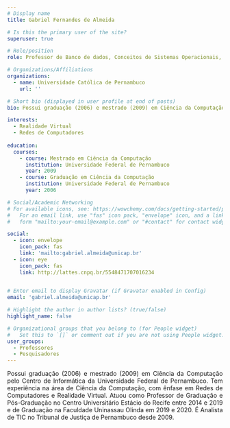 ```yaml
---
# Display name
title: Gabriel Fernandes de Almeida

# Is this the primary user of the site?
superuser: true

# Role/position
role: Professor de Banco de dados, Conceitos de Sistemas Operacionais, Empreendedorismo e Inovação Programação Front-End, Projetos Integrador 5 e Gestao de Projetos.

# Organizations/Affiliations
organizations:
  - name: Universidade Católica de Pernambuco
    url: ''

# Short bio (displayed in user profile at end of posts)
bio: Possui graduação (2006) e mestrado (2009) em Ciência da Computação pelo Centro de Informática da Universidade Federal de Pernambuco. Tem experiência na área de Ciência da Computação, com ênfase em Redes de Computadores e Realidade Virtual. Atuou como Professor de Graduação e Pós-Graduação no Centro Universitário Estácio do Recife entre 2014 e 2019 e de Graduação na Faculdade Uninassau Olinda em 2019 e 2020. É Analista de TIC no Tribunal de Justiça de Pernambuco desde 2009.

interests:
  - Realidade Virtual
  - Redes de Computadores
  
education:
  courses:
    - course: Mestrado em Ciência da Computação
      institution: Universidade Federal de Pernambuco
      year: 2009
    - course: Graduação em Ciência da Computação
      institution: Universidade Federal de Pernambuco
      year: 2006

# Social/Academic Networking
# For available icons, see: https://wowchemy.com/docs/getting-started/page-builder/#icons
#   For an email link, use "fas" icon pack, "envelope" icon, and a link in the
#   form "mailto:your-email@example.com" or "#contact" for contact widget.

social:
  - icon: envelope
    icon_pack: fas
    link: 'mailto:gabriel.almeida@unicap.br'
  - icon: eye
    icon_pack: fas
    link: http://lattes.cnpq.br/5548471707016234
 

# Enter email to display Gravatar (if Gravatar enabled in Config)
email: 'gabriel.almeida@unicap.br'

# Highlight the author in author lists? (true/false)
highlight_name: false

# Organizational groups that you belong to (for People widget)
#   Set this to `[]` or comment out if you are not using People widget.
user_groups:
  - Professores
  - Pesquisadores
---
```


<div align="justify">
    Possui graduação (2006) e mestrado (2009) em Ciência da Computação pelo Centro de Informática da Universidade Federal de Pernambuco. Tem experiência na área de Ciência da Computação, com ênfase em Redes de Computadores e Realidade Virtual. Atuou como Professor de Graduação e Pós-Graduação no Centro Universitário Estácio do Recife entre 2014 e 2019 e de Graduação na Faculdade Uninassau Olinda em 2019 e 2020. É Analista de TIC no Tribunal de Justiça de Pernambuco desde 2009.
</div> 

